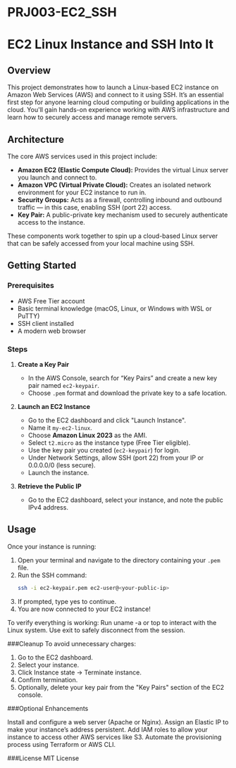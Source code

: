 # PRJ003-EC2_SSH
# EC2 Linux Instance and SSH Into It

## Overview

This project demonstrates how to launch a Linux-based EC2 instance on Amazon Web Services (AWS) and connect to it using SSH. It’s an essential first step for anyone learning cloud computing or building applications in the cloud. You'll gain hands-on experience working with AWS infrastructure and learn how to securely access and manage remote servers.

## Architecture

The core AWS services used in this project include:

- **Amazon EC2 (Elastic Compute Cloud):** Provides the virtual Linux server you launch and connect to.
- **Amazon VPC (Virtual Private Cloud):** Creates an isolated network environment for your EC2 instance to run in.
- **Security Groups:** Acts as a firewall, controlling inbound and outbound traffic — in this case, enabling SSH (port 22) access.
- **Key Pair:** A public-private key mechanism used to securely authenticate access to the instance.

These components work together to spin up a cloud-based Linux server that can be safely accessed from your local machine using SSH.

## Getting Started

### Prerequisites

- AWS Free Tier account
- Basic terminal knowledge (macOS, Linux, or Windows with WSL or PuTTY)
- SSH client installed
- A modern web browser

### Steps

1. **Create a Key Pair**
   - In the AWS Console, search for “Key Pairs” and create a new key pair named `ec2-keypair`.
   - Choose `.pem` format and download the private key to a safe location.

2. **Launch an EC2 Instance**
   - Go to the EC2 dashboard and click "Launch Instance".
   - Name it `my-ec2-linux`.
   - Choose **Amazon Linux 2023** as the AMI.
   - Select `t2.micro` as the instance type (Free Tier eligible).
   - Use the key pair you created (`ec2-keypair`) for login.
   - Under Network Settings, allow SSH (port 22) from your IP or 0.0.0.0/0 (less secure).
   - Launch the instance.

3. **Retrieve the Public IP**
   - Go to the EC2 dashboard, select your instance, and note the public IPv4 address.

## Usage

Once your instance is running:

1. Open your terminal and navigate to the directory containing your `.pem` file.
2. Run the SSH command:
   ```bash
   ssh -i ec2-keypair.pem ec2-user@<your-public-ip>
3. If prompted, type yes to continue.
4. You are now connected to your EC2 instance!


To verify everything is working:
Run uname -a or top to interact with the Linux system.
Use exit to safely disconnect from the session.


###Cleanup
To avoid unnecessary charges:
1. Go to the EC2 dashboard.
2. Select your instance.
3. Click Instance state → Terminate instance.
4. Confirm termination.
5. Optionally, delete your key pair from the "Key Pairs" section of the EC2 console.


###Optional Enhancements

Install and configure a web server (Apache or Nginx).
Assign an Elastic IP to make your instance’s address persistent.
Add IAM roles to allow your instance to access other AWS services like S3.
Automate the provisioning process using Terraform or AWS CLI.


###License
MIT License

